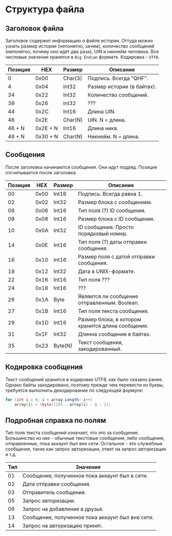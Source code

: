 # Структура файла #

## Заголовок файла ##

Заголовок содержит информацию о файле истории. Оттуда можно узнать размер истории (непонятно, зачем), количество сообщений (непонятно, почему оно идёт два раза), UIN и никнейм человека. Все числовые значения хранятся в `Big Endian` формате. Кодировка - `UTF8`.
 
 Позиция | HEX | Размер | Описание 
------------- | ------------- | ------------- | -------------
0 | 0x00 | Char(3) | Подпись. Всегда "QHF".
4 | 0x04 | Int32 | Размер истории (в байтах).
34 | 0x22 | Int32 | Количество сообщений.
38 | 0x26 | Int32 | ???
44 | 0x2C | Int16 | Длина UIN.
46 | 0x2E | Char(N) | UIN. N = длина.
46 + N | 0x2E + N | Int16 | Длина ника.
48 + N | 0x30 + N | Char(N) | Никнейм. N = длина.

## Сообщения ##
После заголовка начинаются сообщения. Они идут подряд. Позиция отсчитывается после заголовка.

 Позиция | HEX | Размер | Описание
------------- | ------------- | ------------- | -------------
00 | 0x00 | Int16 | Подпись. Всегда равна 1.
02 | 0x02 | Int32 | Размер блока с сообщением.
06 | 0x06 | Int16 | Тип поля (?) ID сообщения.
08 | 0x08 | Int16 | Размер блока с ID сообщения.
10 | 0x0A | Int32 | ID сообщения. Просто порядковый номер.
14 | 0x0E | Int16 | Тип поля (?) даты отправки сообщения.
16 | 0x10 | Int16 | Размер поля с датой отправки сообщения.
18 | 0x12 | Int32 | Дата в UNIX-формате.
22 | 0x16 | Int16 | Тип поля ???
24 | 0x18 | Int16 | ???
26 | 0x1A | Byte | Является ли сообщение отправленным. Boolean.
27 | 0x1B | Int16 | Тип поля текста сообщения.
29 | 0x1D | Int16 | Размер блока, в котором хранится длина сообщения.
31 | 0x1F | Int32 | Длинна сообщения в байтах.
35 | 0x23 | Byte(N) | Текст сообщения, закодированный.

## Кодировка сообщения ##
Текст сообщений хранится в кодировке UTF8, как было сказано ранее. Однако байты закодировано, поэтому прежде чем перевести из буквы, требуется выполнить декодирование по следующей формуле:
```csharp
for (int i = 0; i < array.Length; i++)
    array[i] = (byte)(255 - array[i] - i - 1);
```

## Подробная справка по полям ##
Тип поля текста сообщений означает, что это за сообщение. Большинство из них - обычные текстовые сообщения, либо сообщения, отправленные, пока аккаунт был вне сети. Остальное - это служебные сообщения, такие как запрос авторизации, ответ на запрос авторизации и т.д.

Тип | Значение
------------- | -------------
01 | Сообщение, полученное пока аккаунт был в сети.
02 | Дата отправки сообщения.
03 | Отправитель сообщения.
05 | Запрос авторизации.
06 | Запрос на добавление в друзья.
13 | Сообщение, полученное пока аккаунт был вне сети.
14 | Запрос на авторизацию принят.
